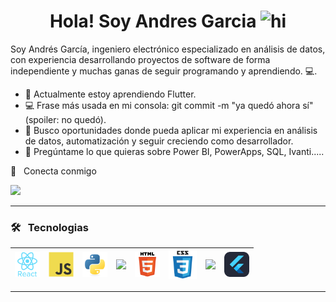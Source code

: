 <h1 align="center"> Hola! Soy Andres Garcia <img src="https://user-images.githubusercontent.com/1303154/88677602-1635ba80-d120-11ea-84d8-d263ba5fc3c0.gif" width="28px" alt="hi"></h1>

Soy Andrés García, ingeniero electrónico especializado en análisis de datos, con experiencia desarrollando proyectos de software de forma independiente y muchas ganas de seguir programando y aprendiendo. 💻.

<!-- TODO: Add last video link -->

- :seedling: Actualmente estoy aprendiendo Flutter.
- :computer: Frase más usada en mi consola: git commit -m "ya quedó ahora sí" (spoiler: no quedó).
- 🤔 Busco oportunidades donde pueda aplicar mi experiencia en análisis de datos, automatización y seguir creciendo como desarrollador.
- :speech_balloon: Pregúntame lo que quieras sobre Power BI, PowerApps, SQL, Ivanti.....


🤝 &nbsp; Conecta conmigo

[<img src="https://img.shields.io/badge/linkedin-%230077B5.svg?&style=for-the-badge&logo=linkedin&logoColor=white" />](https://www.linkedin.com/in/andresgh12/)
<hr>

### 🛠 &nbsp; Tecnologias

| <img src="https://raw.githubusercontent.com/devicons/devicon/master/icons/react/react-original-wordmark.svg" width="40"> | <img src="https://raw.githubusercontent.com/devicons/devicon/master/icons/javascript/javascript-original.svg" width="40"> | <img src="https://raw.githubusercontent.com/devicons/devicon/master/icons/python/python-original.svg" width="40"> | <img src="https://www.vectorlogo.zone/logos/mysql/mysql-ar21.svg" width="40"> | <img src="https://raw.githubusercontent.com/devicons/devicon/master/icons/html5/html5-original-wordmark.svg" width="40"> | <img src="https://raw.githubusercontent.com/devicons/devicon/master/icons/css3/css3-original-wordmark.svg" width="45" height="45"> | <img src="https://www.vectorlogo.zone/logos/git-scm/git-scm-icon.svg" width="40"> | <img src="https://raw.githubusercontent.com/tandpfun/skill-icons/65dea6c4eaca7da319e552c09f4cf5a9a8dab2c8/icons/Flutter-Dark.svg" width="40"> |
|:-:|:-:|:-:|:-:|:-:|:-:|:-:|:-:|



<hr>
